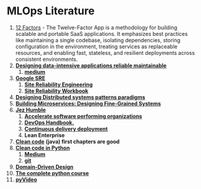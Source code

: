 # MLOps Literature

1. [12 Factors](https://12factor.net/) - The Twelve-Factor App is a methodology for building scalable and portable SaaS applications. It emphasizes best practices like maintaining a single codebase, isolating dependencies, storing configuration in the environment, treating services as replaceable resources, and enabling fast, stateless, and resilient deployments across consistent environments.
2. [**Designing data-intensive applications reliable maintainable**](https://www.amazon.com/Designing-Data-Intensive-Applications-Reliable-Maintainable/dp/1449373321)
   1. [**medium**](https://medium.com/@m_mcclarty/tech-book-talk-designing-data-intensive-applications-eb4908f2f6d6)
3. [**Google SRE**](https://landing.google.com/sre/books/)
   1. [**Site Reliability Engineering**](https://www.amazon.com/dp/149192912X?psc=1\&pf_rd_p=0c07d3ef-dd9a-4ce4-8daa-7b9b90db3048\&pf_rd_r=F4QGSBSPA6DJJCX10WXK\&pd_rd_wg=RfKM8\&pd_rd_i=149192912X\&pd_rd_w=khBYM\&pd_rd_r=5bd80e38-7a30-41bb-ae0e-25a91dd1cb3d\&ref_=pd_luc_rh_crh_rh_sbs_sem_01_03_t_ttl_lh)
   2. [**Site Reliability Workbook**](https://www.amazon.com/Site-Reliability-Workbook-Practical-Implement/dp/1492029505/ref=sr_1_1?dchild=1\&keywords=The+Site+Reliability+Workbook\&link_code=qs\&qid=1598257953\&sr=8-1\&tag=amznsearchff-20)
4. [**Designing Distributed systems patterns paradigms**](https://www.amazon.com/Designing-Distributed-Systems-Patterns-Paradigms/dp/1491983647)
5. [**Building Microservices: Designing Fine-Grained Systems** ](https://www.amazon.com/dp/1491950358/?coliid=I1H3OSVXC7XRBL\&colid=300M9JC4311P3\&psc=0\&ref_=lv_ov_lig_dp_it)
6. [**Jez Humble**](https://www.amazon.com/Jez-Humble/e/B003SNGS8E/ref=dp_byline_cont_pop_book_2)
   1. [**Accelerate software performing organizations** ](https://www.amazon.com/Accelerate-Software-Performing-Technology-Organizations/dp/1942788339/ref=tmm_pap_swatch_0?_encoding=UTF8\&qid=\&sr=)
   2. [**DevOps Handbook.**](https://www.amazon.com/DevOps-Handbook-World-Class-Reliability-Organizations/dp/1942788002/ref=tmm_pap_swatch_0?_encoding=UTF8\&qid=\&sr=)
   3. [**Continuous delivery deployment** ](https://www.amazon.com/Continuous-Delivery-Deployment-Automation-Addison-Wesley-dp-0321601912/dp/0321601912/ref=mt_other?_encoding=UTF8\&me=\&qid=)
   4. **Lean Enterprise**
7. [**Clean code**](https://www.amazon.com/Clean-Code-Handbook-Software-Craftsmanship/dp/0132350882) **(java) first chapters are good**
8. [**Clean code in Python**](https://www.packtpub.com/product/clean-code-in-python/9781788835831)
   1. [**Medium**](https://medium.com/@m_mcclarty/tech-book-talk-clean-code-in-python-aa2c92c6564f)
   2. [**git**](https://github.com/zedr/clean-code-python)
9. [**Domain-Driven Design**](https://www.amazon.com/Domain-Driven-Design-Reference-Definitions-Summaries/dp/1457501198/ref=pd_cart_crc_cko_mrai_1_1/146-7136232-7217867?_encoding=UTF8\&pd_rd_i=1457501198\&pd_rd_r=e0b19e54-c0c3-4ad1-abd0-eff99f815aee\&pd_rd_w=TP8KJ\&pd_rd_wg=ompBT\&pf_rd_p=77f3805b-bff9-40ee-9688-bcdb2cd9e197\&pf_rd_r=1WF281MJHVQYG506PTRX\&psc=1\&refRID=1WF281MJHVQYG506PTRX)
10. [**The complete python course** ](https://www.packtpub.com/product/the-complete-python-course-video/9781839217289)
11. [**pyVideo**](https://pyvideo.org/)
